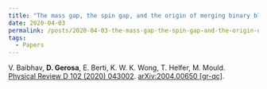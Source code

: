 ```yaml
---
title: "The mass gap, the spin gap, and the origin of merging binary black holes"
date: 2020-04-03
permalink: /posts/2020-04-03-the-mass-gap-the-spin-gap-and-the-origin-of-merging-binary-black-holes
tags:
  - Papers
---
```






V. Baibhav, **D. Gerosa**, E. Berti, K. W. K. Wong, T. Helfer, M. Mould.\
[Physical Review D 102 (2020) 043002](https://journals.aps.org/prd/abstract/10.1103/PhysRevD.102.043002). [arXiv:2004.00650 [gr-qc]](https://arxiv.org/abs/2004.00650).